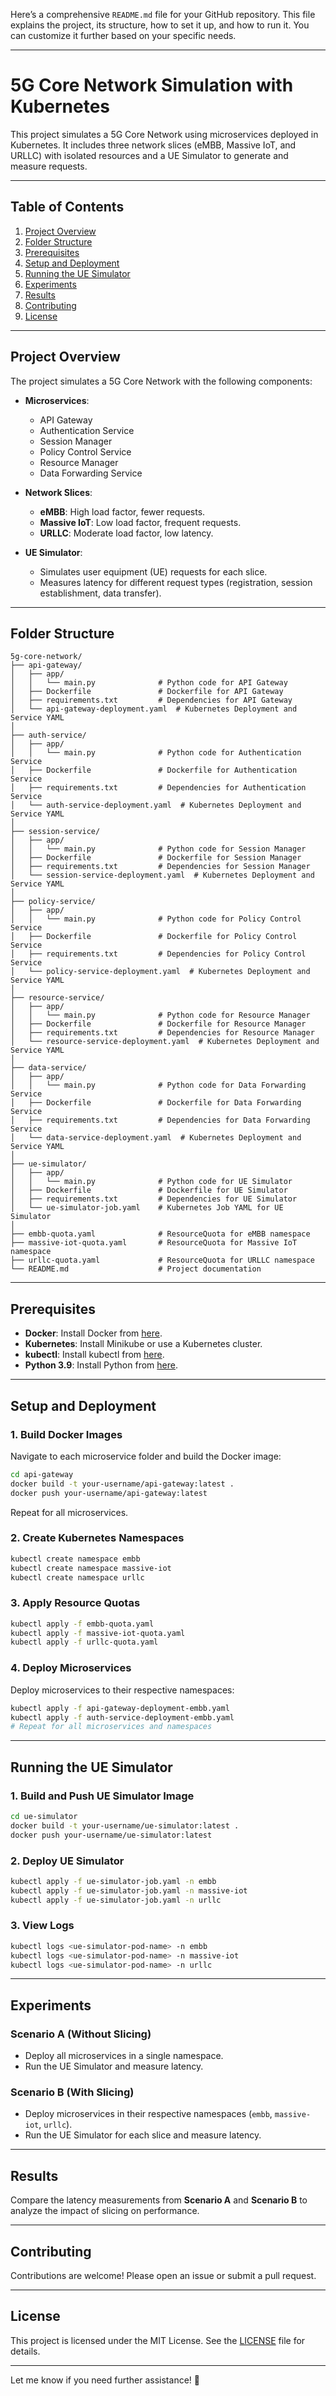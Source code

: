 Here’s a comprehensive `README.md` file for your GitHub repository. This file explains the project, its structure, how to set it up, and how to run it. You can customize it further based on your specific needs.

---

# 5G Core Network Simulation with Kubernetes

This project simulates a 5G Core Network using microservices deployed in Kubernetes. It includes three network slices (eMBB, Massive IoT, and URLLC) with isolated resources and a UE Simulator to generate and measure requests.

---

## Table of Contents

1. [Project Overview](#project-overview)
2. [Folder Structure](#folder-structure)
3. [Prerequisites](#prerequisites)
4. [Setup and Deployment](#setup-and-deployment)
5. [Running the UE Simulator](#running-the-ue-simulator)
6. [Experiments](#experiments)
7. [Results](#results)
8. [Contributing](#contributing)
9. [License](#license)

---

## Project Overview

The project simulates a 5G Core Network with the following components:

- **Microservices**:
  - API Gateway
  - Authentication Service
  - Session Manager
  - Policy Control Service
  - Resource Manager
  - Data Forwarding Service

- **Network Slices**:
  - **eMBB**: High load factor, fewer requests.
  - **Massive IoT**: Low load factor, frequent requests.
  - **URLLC**: Moderate load factor, low latency.

- **UE Simulator**:
  - Simulates user equipment (UE) requests for each slice.
  - Measures latency for different request types (registration, session establishment, data transfer).

---

## Folder Structure

```
5g-core-network/
├── api-gateway/
│   ├── app/
│   │   └── main.py              # Python code for API Gateway
│   ├── Dockerfile               # Dockerfile for API Gateway
│   ├── requirements.txt         # Dependencies for API Gateway
│   └── api-gateway-deployment.yaml  # Kubernetes Deployment and Service YAML
│
├── auth-service/
│   ├── app/
│   │   └── main.py              # Python code for Authentication Service
│   ├── Dockerfile               # Dockerfile for Authentication Service
│   ├── requirements.txt         # Dependencies for Authentication Service
│   └── auth-service-deployment.yaml  # Kubernetes Deployment and Service YAML
│
├── session-service/
│   ├── app/
│   │   └── main.py              # Python code for Session Manager
│   ├── Dockerfile               # Dockerfile for Session Manager
│   ├── requirements.txt         # Dependencies for Session Manager
│   └── session-service-deployment.yaml  # Kubernetes Deployment and Service YAML
│
├── policy-service/
│   ├── app/
│   │   └── main.py              # Python code for Policy Control Service
│   ├── Dockerfile               # Dockerfile for Policy Control Service
│   ├── requirements.txt         # Dependencies for Policy Control Service
│   └── policy-service-deployment.yaml  # Kubernetes Deployment and Service YAML
│
├── resource-service/
│   ├── app/
│   │   └── main.py              # Python code for Resource Manager
│   ├── Dockerfile               # Dockerfile for Resource Manager
│   ├── requirements.txt         # Dependencies for Resource Manager
│   └── resource-service-deployment.yaml  # Kubernetes Deployment and Service YAML
│
├── data-service/
│   ├── app/
│   │   └── main.py              # Python code for Data Forwarding Service
│   ├── Dockerfile               # Dockerfile for Data Forwarding Service
│   ├── requirements.txt         # Dependencies for Data Forwarding Service
│   └── data-service-deployment.yaml  # Kubernetes Deployment and Service YAML
│
├── ue-simulator/
│   ├── app/
│   │   └── main.py              # Python code for UE Simulator
│   ├── Dockerfile               # Dockerfile for UE Simulator
│   ├── requirements.txt         # Dependencies for UE Simulator
│   └── ue-simulator-job.yaml    # Kubernetes Job YAML for UE Simulator
│
├── embb-quota.yaml              # ResourceQuota for eMBB namespace
├── massive-iot-quota.yaml       # ResourceQuota for Massive IoT namespace
├── urllc-quota.yaml             # ResourceQuota for URLLC namespace
└── README.md                    # Project documentation
```

---

## Prerequisites

- **Docker**: Install Docker from [here](https://docs.docker.com/get-docker/).
- **Kubernetes**: Install Minikube or use a Kubernetes cluster.
- **kubectl**: Install kubectl from [here](https://kubernetes.io/docs/tasks/tools/install-kubectl/).
- **Python 3.9**: Install Python from [here](https://www.python.org/downloads/).

---

## Setup and Deployment

### 1. Build Docker Images

Navigate to each microservice folder and build the Docker image:

```bash
cd api-gateway
docker build -t your-username/api-gateway:latest .
docker push your-username/api-gateway:latest
```

Repeat for all microservices.

### 2. Create Kubernetes Namespaces

```bash
kubectl create namespace embb
kubectl create namespace massive-iot
kubectl create namespace urllc
```

### 3. Apply Resource Quotas

```bash
kubectl apply -f embb-quota.yaml
kubectl apply -f massive-iot-quota.yaml
kubectl apply -f urllc-quota.yaml
```

### 4. Deploy Microservices

Deploy microservices to their respective namespaces:

```bash
kubectl apply -f api-gateway-deployment-embb.yaml
kubectl apply -f auth-service-deployment-embb.yaml
# Repeat for all microservices and namespaces
```

---

## Running the UE Simulator

### 1. Build and Push UE Simulator Image

```bash
cd ue-simulator
docker build -t your-username/ue-simulator:latest .
docker push your-username/ue-simulator:latest
```

### 2. Deploy UE Simulator

```bash
kubectl apply -f ue-simulator-job.yaml -n embb
kubectl apply -f ue-simulator-job.yaml -n massive-iot
kubectl apply -f ue-simulator-job.yaml -n urllc
```

### 3. View Logs

```bash
kubectl logs <ue-simulator-pod-name> -n embb
kubectl logs <ue-simulator-pod-name> -n massive-iot
kubectl logs <ue-simulator-pod-name> -n urllc
```

---

## Experiments

### Scenario A (Without Slicing)
- Deploy all microservices in a single namespace.
- Run the UE Simulator and measure latency.

### Scenario B (With Slicing)
- Deploy microservices in their respective namespaces (`embb`, `massive-iot`, `urllc`).
- Run the UE Simulator for each slice and measure latency.

---

## Results

Compare the latency measurements from **Scenario A** and **Scenario B** to analyze the impact of slicing on performance.

---

## Contributing

Contributions are welcome! Please open an issue or submit a pull request.

---

## License

This project is licensed under the MIT License. See the [LICENSE](LICENSE) file for details.

---

Let me know if you need further assistance! 🚀